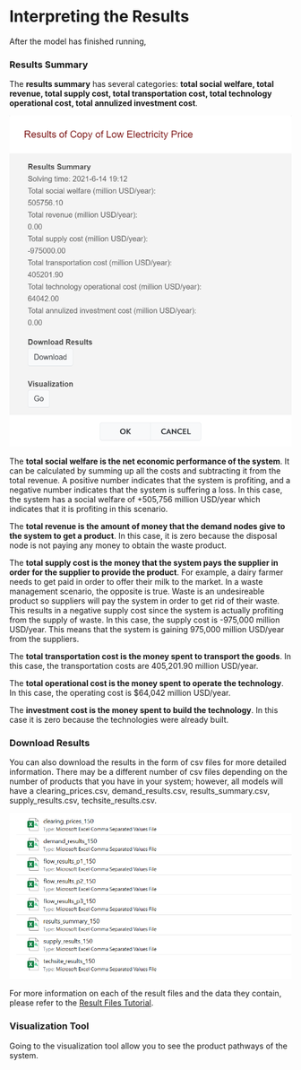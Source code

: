 <h1>Interpreting the Results</h1>

<p>
    After the model has finished running, 
</p>

<h3>Results Summary</h3>

<p>
    The <b>results summary</b> has several categories: <b>total social welfare, total revenue, total supply cost, total transportation cost, total technology operational cost, total annulized investment cost</b>. 
</p>

<img src="Pictures\Dashboard_tutorials\run_model\results.png">

<p>
    The <b>total social welfare is the net economic performance of the system</b>. It can be calculated by summing up all the costs and subtracting it from the total revenue. A positive number indicates that the system is profiting, and a negative number indicates that the system is suffering a loss. In this case, the system has a social welfare of +505,756 million USD/year which indicates that it is profiting in this scenario. 
</p>

<p>
    The <b>total revenue is the amount of money that the demand nodes give to the system to get a product</b>. In this case, it is zero because the disposal node is not paying any money to obtain the waste product. 
</p>

<p>
    The <b>total supply cost is the money that the system pays the supplier in order for the supplier to provide the product</b>. For example, a dairy farmer needs to get paid in order to offer their milk to the market. In a waste management scenario, the opposite is true. Waste is an undesireable product so suppliers will pay the system in order to get rid of their waste. This results in a negative supply cost since the system is actually profiting from the supply of waste. In this case, the supply cost is -975,000 million USD/year. This means that the system is gaining 975,000 million USD/year from the suppliers.
</p>

<p>
    The <b>total transportation cost is the money spent to transport the goods</b>. In this case, the transportation costs are 405,201.90 million USD/year. 
</p>

<p>
    The <b>total operational cost is the money spent to operate the technology</b>. In this case, the operating cost is $64,042 million USD/year. 
</p>

<p>
    The <b>investment cost is the money spent to build the technology</b>. In this case it is zero because the technologies were already built. 
</p>

<h3>Download Results</h3> 

<p>
    You can also download the results in the form of csv files for more detailed information. There may be a different number of csv files depending on the number of products that you have in your system; however, all models will have a clearing_prices.csv, demand_results.csv, results_summary.csv, supply_results.csv, techsite_results.csv.
</p>

<img src="Pictures\Dashboard_tutorials\run_model\results_download.png">

<p>
    For more information on each of the result files and the data they contain, please refer to the 
<a href="/ADAM_Documentation/dashboard_result_files.html">Result Files Tutorial</a>.
</p>

<h3>Visualization Tool</h3>

<p>
    Going to the visualization tool allow you to see the product pathways of the system. 
</p>